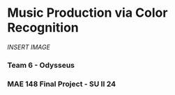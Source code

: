 # Music Production via Color Recognition

*INSERT IMAGE*

### Team 6 - Odysseus
### MAE 148 Final Project - SU II 24
